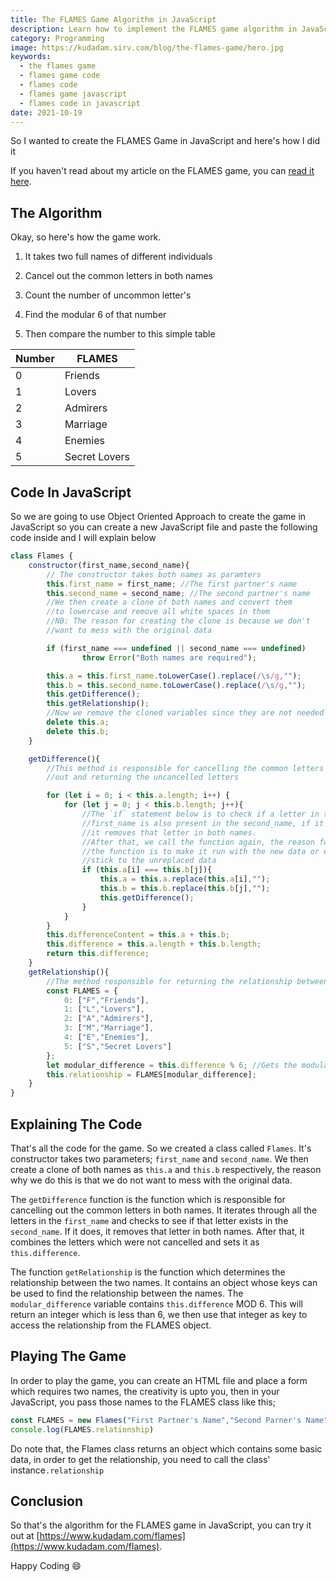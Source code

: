 ```yaml
---
title: The FLAMES Game Algorithm in JavaScript
description: Learn how to implement the FLAMES game algorithm in JavaScript
category: Programming
image: https://kudadam.sirv.com/blog/the-flames-game/hero.jpg
keywords:
  - the flames game
  - flames game code
  - flames code
  - flames game javascript
  - flames code in javascript
date: 2021-10-19
---
```


<p class="intro">
 So I wanted to create the FLAMES Game in JavaScript and here's how I did it
</p>



If  you haven't read about my article on the FLAMES game, you can [read it here](/blog/the-flames-game). 

## The Algorithm

Okay, so here's how the game work.

1. It takes two full names of different individuals

2. Cancel out the common letters in both names

3. Count the number of uncommon letter's

4. Find the modular 6 of that number

5. Then compare the number to this simple table

  | Number | FLAMES        |
  | ------ | ------------- |
  | 0      | Friends       |
  | 1      | Lovers        |
  | 2      | Admirers      |
  | 3      | Marriage      |
  | 4      | Enemies       |
  | 5      | Secret Lovers |

## Code In JavaScript

So we are going to use Object Oriented Approach to create the game in JavaScript so you can create a new JavaScript file and paste the following code inside and I will explain below

```javascript
class Flames {
	constructor(first_name,second_name){
		// The constructor takes both names as paramters
		this.first_name = first_name; //The first partner's name
		this.second_name = second_name; //The second partner's name
		//We then create a clone of both names and convert them 
		//to lowercase and remove all white spaces in them
		//NB: The reason for creating the clone is because we don't
		//want to mess with the original data

		if (first_name === undefined || second_name === undefined)
				throw Error("Both names are required");

		this.a = this.first_name.toLowerCase().replace(/\s/g,"");
		this.b = this.second_name.toLowerCase().replace(/\s/g,"");
		this.getDifference();
		this.getRelationship();
		//Now we remove the cloned variables since they are not needed
		delete this.a;
		delete this.b;
	}

	getDifference(){
		//This method is responsible for cancelling the common letters
		//out and returning the uncancelled letters

		for (let i = 0; i < this.a.length; i++) {
			for (let j = 0; j < this.b.length; j++){
				//The `if` statement below is to check if a letter in the
				//first_name is also present in the second_name, if it is,
				//it removes that letter in both names.
				//After that, we call the function again, the reason for calling
				//the function is to make it run with the new data or else it will
				//stick to the unreplaced data
				if (this.a[i] === this.b[j]){
					this.a = this.a.replace(this.a[i],"");
					this.b = this.b.replace(this.b[j],"");
					this.getDifference();
				}
			}
		}
		this.differenceContent = this.a + this.b;
		this.difference = this.a.length + this.b.length;
		return this.difference;
	}
	getRelationship(){
		//The method responsible for returning the relationship between both individuals
		const FLAMES = {
			0: ["F","Friends"],
			1: ["L","Lovers"],
			2: ["A","Admirers"],
			3: ["M","Marriage"],
			4: ["E","Enemies"],
			5: ["S","Secret Lovers"]
		};
		let modular_difference = this.difference % 6; //Gets the modular 6 of this.difference
		this.relationship = FLAMES[modular_difference];
	}
}
```

## Explaining The Code

That's all the code for the game. So we created a class called `Flames`. It's constructor takes two parameters; `first_name` and `second_name`.  We then create a clone of both names as `this.a` and `this.b` respectively, the reason why we do this is that we do not want to mess with the original data. 

The `getDifference` function is the function which is responsible for cancelling out the common letters in both names. It iterates through all the letters in the `first_name` and checks to see if that letter exists in the `second_name`. If it does, it removes that letter in both names. After that, it combines the letters which were not cancelled and sets it as `this.difference`. 

The function `getRelationship` is the function which determines the relationship between the two names. It contains an object whose keys can be used to find the relationship between the names. The `modular_difference` variable contains `this.difference` MOD 6. This will return an integer which is less than 6, we then use that integer as key to access the relationship from the FLAMES object.



## Playing The Game

In order to play the game, you can create an HTML file and place a form which requires two names, the creativity is upto you, then in your JavaScript, you pass those names to the FLAMES class like this;

```javascript
const FLAMES = new Flames("First Partner's Name","Second Parner's Name");
console.log(FLAMES.relationship)
```

Do note that, the Flames class returns an object which contains some basic data, in order to get the relationship, you need to call the class' instance`.relationship`

## Conclusion

So that's the algorithm for the FLAMES game in JavaScript, you can try it out at [https://www.kudadam.com/flames](https://www.kudadam.com/flames).

Happy Coding :smile:

